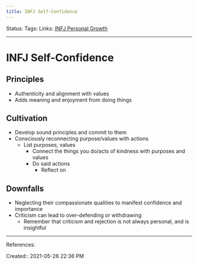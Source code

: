```yaml
---
title: INFJ Self-Confidence
---
```

Status:
Tags:
Links: [INFJ Personal Growth](out/infj-personal-growth.md)
___
# INFJ Self-Confidence
## Principles
- Authenticity and alignment with values
- Adds meaning and enjoyment from doing things
## Cultivation
- Develop sound principles and commit to them
- Consciously reconnecting purpose/values with actions
	- List purposes, values
		- Connect the things you do/acts of kindness with purposes and values
		- Do said actions
			- Reflect on
## Downfalls
- Neglecting their compassionate qualities to manifest confidence and importance
- Criticism can lead to over-defending or withdrawing
	- Remember that criticism and rejection is not always personal, and is insightful
___
References:

Created:: 2021-05-26 22:36 PM